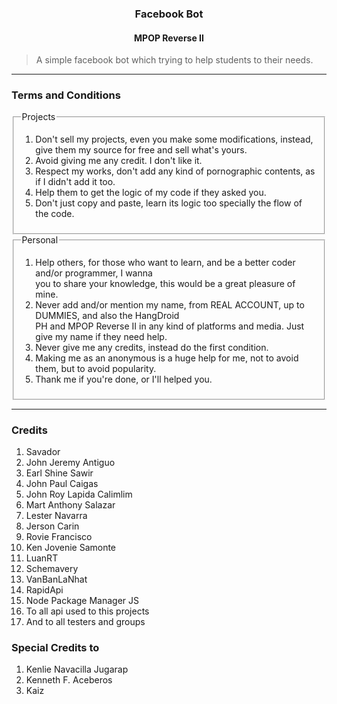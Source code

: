 <h3 align="center">Facebook Bot</h3>
<h4 align="center">MPOP Reverse II</h4>

> A simple facebook bot which trying to help students to their needs.

---
### Terms and Conditions
<fieldset>
<legend>Projects</legend>

<ol>
<li>Don't sell my projects, even you make some modifications, instead, give them my source for free and sell what's yours.</li>
<li>Avoid giving me any credit. I don't like it.</li>
<li>Respect my works, don't add any kind of pornographic contents, as if I didn't add it too.</li>
<li>Help them to get the logic of my code if they asked you.</li>
<li>Don't just copy and paste, learn its logic too specially the flow of the code.</li>
</ol>

</fieldset>


<fieldset>
<legend>Personal</legend>
<ol>
<li>Help others, for those who want to learn, and be a better coder and/or programmer, I wanna</li> you to share your knowledge, this would be a great pleasure of mine.
<li>Never add and/or mention my name, from REAL ACCOUNT, up to DUMMIES, and also the HangDroid</li> PH and MPOP Reverse II in any kind of platforms and media. Just give my name if they need help.
<li>Never give me any credits, instead do the first condition.</li>
<li>Making me as an anonymous is a huge help for me, not to avoid them, but to avoid popularity.</li>
<li>Thank me if you're done, or I'll helped you.</li>
</ol>
</fieldset>

---
### Credits
1. Savador
2. John Jeremy Antiguo
3. Earl Shine Sawir
4. John Paul Caigas
5. John Roy Lapida Calimlim
6. Mart Anthony Salazar
7. Lester Navarra
8. Jerson Carin
9. Rovie Francisco
10. Ken Jovenie Samonte
11. LuanRT
12. Schemavery
13. VanBanLaNhat
14. RapidApi
15. Node Package Manager JS
16. To all api used to this projects
17. And to all testers and groups

### Special Credits to
1. Kenlie Navacilla Jugarap
2. Kenneth F. Aceberos
3. Kaiz
